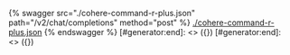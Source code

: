 [#generator:start]: <> ({ "template": "openapi" })
[#generator:start]: <> ({ "template": "openapi" })
{% swagger src="./cohere-command-r-plus.json" path="/v2/chat/completions" method="post" %}
[./cohere-command-r-plus.json](./cohere-command-r-plus.json)
{% endswagger %}
[#generator:end]: <> ({})
[#generator:end]: <> ({})